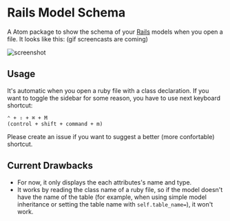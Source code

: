 # Rails Model Schema

A Atom package to show the schema of your [Rails](https://github.com/rails/rails) models when you open a file. It looks like this: (gif screencasts are coming)

![screenshot](https://raw.githubusercontent.com/platanus/atom-rails-model-schema/master/images/screenshot.png)

## Usage

It's automatic when you open a ruby file with a class declaration. If you want to toggle the sidebar for some reason, you have to use next keyboard shortcut:

```
⌃ + ⇧ + ⌘ + M
(control + shift + command + m)
```

Please create an issue if you want to suggest a better (more confortable) shortcut.

## Current Drawbacks
- For now, it only displays the each attributes's name and type.
- It works by reading the class name of a ruby file, so if the model doesn't have the name of the table (for example, when using simple model inheritance or setting the table name with `self.table_name=`), it won't work.
